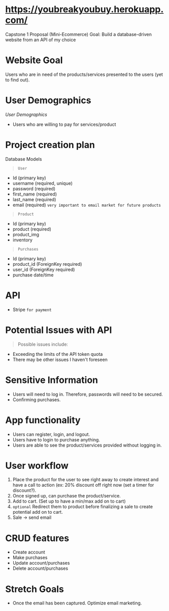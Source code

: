 # https://youbreakyoubuy.herokuapp.com/
Capstone 1 Proposal (Mini-Ecommerce)
Goal: Build a database-driven website from an API of my choice

# Website Goal
Users who are in need of the products/services presented to the users (yet to find out). 

# User Demographics
*User Demographics*
- Users who are willing to pay for services/product

# Project creation plan
Database Models
> `User`
- Id (primary key)
- username (required, unique)
- password (required)
- first_name (required)
- last_name (required)
- email (required) ```very important to email market for future products```

> `Product`
- Id (primary key)
- product (required)
- product_img 
- inventory 

> `Purchases`
- Id (primary key)
- product_id (ForeignKey required)
- user_id (ForeignKey required)
- purchase date/time

# API
  - Stripe `for payment`
  
# Potential Issues with API
> Possible issues include:

- Exceeding the limits of the API token quota
- There may be other issues I haven't foreseen

# Sensitive Information
- Users will need to log in. Therefore, passwords will need to be secured.
- Confirming purchases.

# App functionality
- Users can register, login, and logout.
- Users have to login to purchase anything.
- Users are able to see the product/services provided without logging in.

# User workflow
1. Place the product for the user to see right away to create interest and have a call to action (ex: 20% discount off right now (set a timer for discount?).
2. Once signed up, can purchase the product/service.
3. Add to cart. (Set up to have a min/max add on to cart)
4. `optional` Redirect them to product before finalizing a sale to create potential add on to cart.
5. Sale -> send email 

# CRUD features
- Create account
- Make purchases
- Update account/purchases
- Delete account/purchases

# Stretch Goals
- Once the email has been captured. Optimize email marketing.
